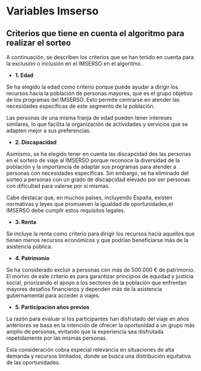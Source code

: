 # Variables Imserso

## Criterios que tiene en cuenta el algoritmo para realizar el sorteo


A continuación, se describen los criterios que se han tenido en cuenta para la exclusión o inclusión en el IMSERSO en el algoritmo .


- **1. Edad**
  
Se ha elegido la edad como criterio porque  puede ayudar a dirigir los recursos hacia la población de personas mayores, que es el grupo objetivo de los programas del IMSERSO. Esto permite centrarse en atender las necesidades específicas de este segmento de la población.

 Las personas de una misma franja de edad pueden tener intereses similares, lo que facilita la organización de actividades y servicios que se adapten mejor a sus preferencias.

- **2. Discapacidad**

Asimismo, se ha elegido tener en cuenta las discapcidad des las personas en el sortero de viaje al IMSERSO porque reconoce la diversidad de la población y la importancia de adaptar sus programas para atender a personas con necesidades específicas. Sin embargo, se ha eliminado del sorteo a personas con un grado de discapcidad elevado por ser personas con dificultad para valerse por si mismas.

Cabe destacar que, en muchos países, incluyendo España, existen normativas y leyes que promueven la igualdad de oportunidades,el IMSERSO debe cumplir estos requisitos legales.

- **3. Renta**

 Se incluye la renta como criterio para dirigir los recursos hacia aquellos que tienen menos recursos económicos y que podrían beneficiarse más de la asistencia pública.

- **4. Patrimonio**

Se ha considerado excluir a personas con más de 500.000 € de patrimonio. El morivo de este criterio es para garantizar principios de equidad y justicia social, priorizando el apoyo a los sectores de la población que enfrentan mayores desafíos financieros y dependen más de la asistencia gubernamental para acceder a viajes.

- **5. Participacion años previos**

La razón para evaluar si los participantes han disfrutado del viaje en años anteriores se basa en la intención de ofrecer la oportunidad a un grupo más amplio de personas, evitando que la experiencia sea disfrutada repetidamente por las mismas personas.

 Esta consideración cobra especial relevancia en situaciones de alta demanda y recursos limitados, donde se busca una distribución equitativa de las oportunidades.